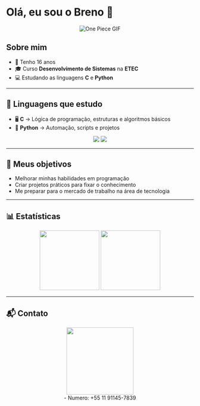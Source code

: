 # Olá, eu sou o Breno 👋

<p align="center">
  <img src="https://www.gifcen.com/wp-content/uploads/2022/06/one-piece-gif-3.gif" alt="One Piece GIF"/>
</p>

## Sobre mim
- 👦 Tenho 16 anos  
- 🎓 Curso **Desenvolvimento de Sistemas** na **ETEC**  
- 💻 Estudando as linguagens **C** e **Python**

---

## 🚀 Linguagens que estudo
- 🖥️ **C** → Lógica de programação, estruturas e algoritmos básicos  
- 🐍 **Python** → Automação, scripts e projetos  

<p align="center">
  <img src="https://img.shields.io/badge/C-00599C?style=for-the-badge&logo=c&logoColor=white"/>
  <img src="https://img.shields.io/badge/Python-3776AB?style=for-the-badge&logo=python&logoColor=yellow"/>
</p>

---

## 🎯 Meus objetivos
- Melhorar minhas habilidades em programação  
- Criar projetos práticos para fixar o conhecimento  
- Me preparar para o mercado de trabalho na área de tecnologia  

---

## 📊 Estatísticas
<p align="center">
  <img height="160em" src="https://github-readme-stats.vercel.app/api?username=Yoo-Brenooo&show_icons=true&theme=tokyonight"/>
  <img height="160em" src="https://github-readme-stats.vercel.app/api/top-langs/?username=Yoo-Brenooo&layout=compact&theme=tokyonight"/>
</p>

---

## 📬 Contato
<p align="center">
  <a href="https://www.instagram.com/breno_.os" target="_blank"><img src="https://img.shields.io/badge/-Instagram-%23E4405F?style=for-the-badge&logo=instagram&logoColor=white" width = "180" target="_blank"></a>
  </a>
  <br>
- Numero: +55 11 91145-7839
